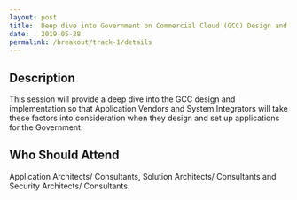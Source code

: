 ```yaml
---
layout: post
title:  Deep dive into Government on Commercial Cloud (GCC) Design and Implementation
date:   2019-05-28
permalink: /breakout/track-1/details
---
```


## Description  
This session will provide a deep dive into the GCC design and implementation so that Application Vendors and System Integrators will take these factors into consideration when they design and set up applications for the Government.
  
  
## Who Should Attend
Application Architects/ Consultants, Solution Architects/ Consultants and Security Architects/ Consultants.
